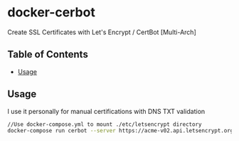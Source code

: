 # docker-cerbot
Create SSL Certificates with Let's Encrypt / CertBot [Multi-Arch]

## Table of Contents

- [Usage](#usage)

## Usage
I use it personally for manual certifications with DNS TXT validation

```bash
//Use docker-compose.yml to mount ./etc/letsencrypt directory
docker-compose run cerbot --server https://acme-v02.api.letsencrypt.org/directory -d domain.com --email email@domain.com --agree-tos --manual --preferred-challenges dns certonly
```